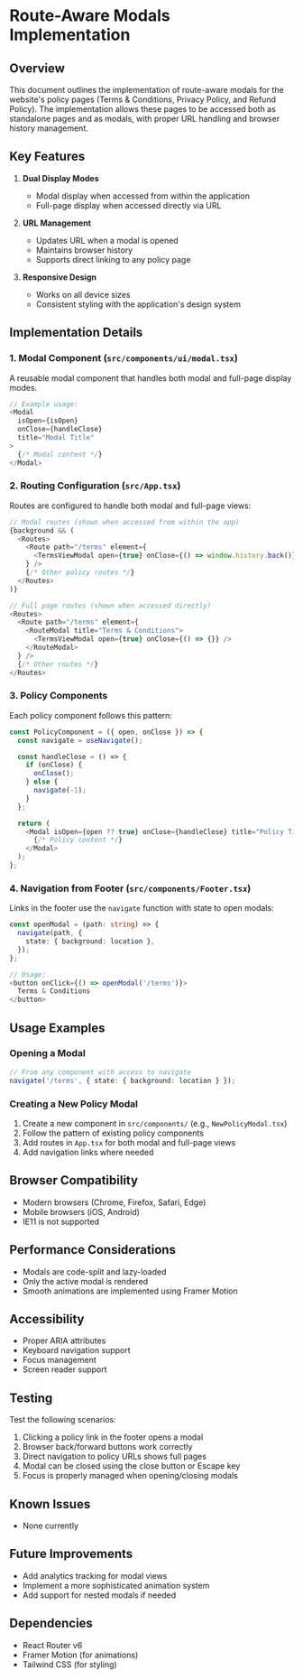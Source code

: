 # Route-Aware Modals Implementation

## Overview
This document outlines the implementation of route-aware modals for the website's policy pages (Terms & Conditions, Privacy Policy, and Refund Policy). The implementation allows these pages to be accessed both as standalone pages and as modals, with proper URL handling and browser history management.

## Key Features

1. **Dual Display Modes**
   - Modal display when accessed from within the application
   - Full-page display when accessed directly via URL

2. **URL Management**
   - Updates URL when a modal is opened
   - Maintains browser history
   - Supports direct linking to any policy page

3. **Responsive Design**
   - Works on all device sizes
   - Consistent styling with the application's design system

## Implementation Details

### 1. Modal Component (`src/components/ui/modal.tsx`)

A reusable modal component that handles both modal and full-page display modes.

```typescript
// Example usage:
<Modal 
  isOpen={isOpen} 
  onClose={handleClose} 
  title="Modal Title"
>
  {/* Modal content */}
</Modal>
```

### 2. Routing Configuration (`src/App.tsx`)

Routes are configured to handle both modal and full-page views:

```typescript
// Modal routes (shown when accessed from within the app)
{background && (
  <Routes>
    <Route path="/terms" element={
      <TermsViewModal open={true} onClose={() => window.history.back()} />
    } />
    {/* Other policy routes */}
  </Routes>
)}

// Full page routes (shown when accessed directly)
<Routes>
  <Route path="/terms" element={
    <RouteModal title="Terms & Conditions">
      <TermsViewModal open={true} onClose={() => {}} />
    </RouteModal>
  } />
  {/* Other routes */}
</Routes>
```

### 3. Policy Components

Each policy component follows this pattern:

```typescript
const PolicyComponent = ({ open, onClose }) => {
  const navigate = useNavigate();

  const handleClose = () => {
    if (onClose) {
      onClose();
    } else {
      navigate(-1);
    }
  };

  return (
    <Modal isOpen={open ?? true} onClose={handleClose} title="Policy Title">
      {/* Policy content */}
    </Modal>
  );
};
```

### 4. Navigation from Footer (`src/components/Footer.tsx`)

Links in the footer use the `navigate` function with state to open modals:

```typescript
const openModal = (path: string) => {
  navigate(path, {
    state: { background: location },
  });
};

// Usage:
<button onClick={() => openModal('/terms')}>
  Terms & Conditions
</button>
```

## Usage Examples

### Opening a Modal
```typescript
// From any component with access to navigate
navigate('/terms', { state: { background: location } });
```

### Creating a New Policy Modal
1. Create a new component in `src/components/` (e.g., `NewPolicyModal.tsx`)
2. Follow the pattern of existing policy components
3. Add routes in `App.tsx` for both modal and full-page views
4. Add navigation links where needed

## Browser Compatibility
- Modern browsers (Chrome, Firefox, Safari, Edge)
- Mobile browsers (iOS, Android)
- IE11 is not supported

## Performance Considerations
- Modals are code-split and lazy-loaded
- Only the active modal is rendered
- Smooth animations are implemented using Framer Motion

## Accessibility
- Proper ARIA attributes
- Keyboard navigation support
- Focus management
- Screen reader support

## Testing
Test the following scenarios:
1. Clicking a policy link in the footer opens a modal
2. Browser back/forward buttons work correctly
3. Direct navigation to policy URLs shows full pages
4. Modal can be closed using the close button or Escape key
5. Focus is properly managed when opening/closing modals

## Known Issues
- None currently

## Future Improvements
- Add analytics tracking for modal views
- Implement a more sophisticated animation system
- Add support for nested modals if needed

## Dependencies
- React Router v6
- Framer Motion (for animations)
- Tailwind CSS (for styling)
